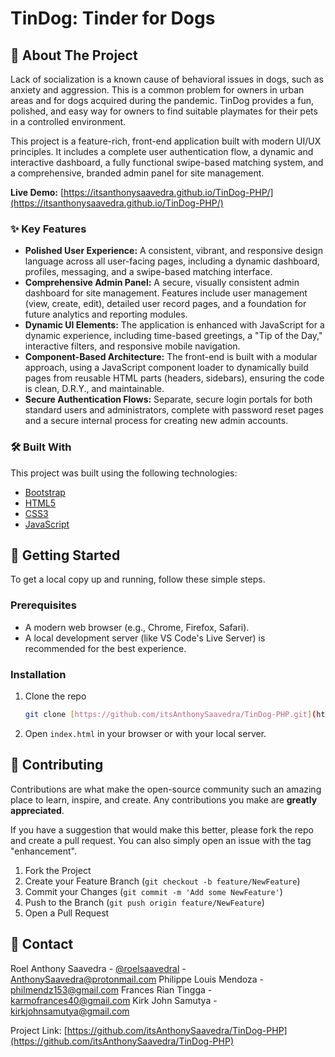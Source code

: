 # TinDog: Tinder for Dogs

## 📖 About The Project

Lack of socialization is a known cause of behavioral issues in dogs, such as anxiety and aggression. This is a common problem for owners in urban areas and for dogs acquired during the pandemic. TinDog provides a fun, polished, and easy way for owners to find suitable playmates for their pets in a controlled environment.

This project is a feature-rich, front-end application built with modern UI/UX principles. It includes a complete user authentication flow, a dynamic and interactive dashboard, a fully functional swipe-based matching system, and a comprehensive, branded admin panel for site management.

**Live Demo:** [https://itsanthonysaavedra.github.io/TinDog-PHP/](https://itsanthonysaavedra.github.io/TinDog-PHP/)

### ✨ Key Features

- **Polished User Experience:** A consistent, vibrant, and responsive design language across all user-facing pages, including a dynamic dashboard, profiles, messaging, and a swipe-based matching interface.
- **Comprehensive Admin Panel:** A secure, visually consistent admin dashboard for site management. Features include user management (view, create, edit), detailed user record pages, and a foundation for future analytics and reporting modules.
- **Dynamic UI Elements:** The application is enhanced with JavaScript for a dynamic experience, including time-based greetings, a "Tip of the Day," interactive filters, and responsive mobile navigation.
- **Component-Based Architecture:** The front-end is built with a modular approach, using a JavaScript component loader to dynamically build pages from reusable HTML parts (headers, sidebars), ensuring the code is clean, D.R.Y., and maintainable.
- **Secure Authentication Flows:** Separate, secure login portals for both standard users and administrators, complete with password reset pages and a secure internal process for creating new admin accounts.

### 🛠️ Built With

This project was built using the following technologies:

- [Bootstrap](https://getbootstrap.com/)
- [HTML5](https://en.wikipedia.org/wiki/HTML5)
- [CSS3](https://en.wikipedia.org/wiki/CSS)
- [JavaScript](https://www.javascript.com/)

## 🚀 Getting Started

To get a local copy up and running, follow these simple steps.

### Prerequisites

- A modern web browser (e.g., Chrome, Firefox, Safari).
- A local development server (like VS Code's Live Server) is recommended for the best experience.

### Installation

1.  Clone the repo
    ```sh
    git clone [https://github.com/itsAnthonySaavedra/TinDog-PHP.git](https://github.com/itsAnthonySaavedra/TinDog-PHP.git)
    ```
2.  Open `index.html` in your browser or with your local server.

## 🤝 Contributing

Contributions are what make the open-source community such an amazing place to learn, inspire, and create. Any contributions you make are **greatly appreciated**.

If you have a suggestion that would make this better, please fork the repo and create a pull request. You can also simply open an issue with the tag "enhancement".

1.  Fork the Project
2.  Create your Feature Branch (`git checkout -b feature/NewFeature`)
3.  Commit your Changes (`git commit -m 'Add some NewFeature'`)
4.  Push to the Branch (`git push origin feature/NewFeature`)
5.  Open a Pull Request

## 📧 Contact

Roel Anthony Saavedra - [@roelsaavedral](https://www.instagram.com/roelsaavedral) - AnthonySaavedra@protonmail.com
Philippe Louis Mendoza - philmendz153@gmail.com
Frances Rian Tingga - karmofrances40@gmail.com
Kirk John Samutya - kirkjohnsamutya@gmail.com

Project Link: [https://github.com/itsAnthonySaavedra/TinDog-PHP](https://github.com/itsAnthonySaavedra/TinDog-PHP)
